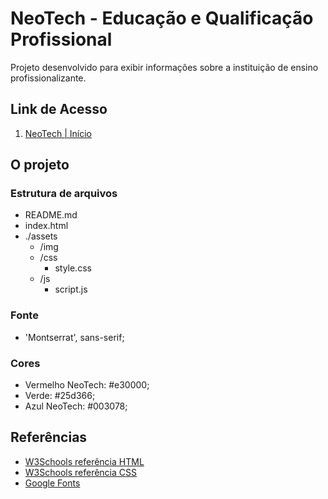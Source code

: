 # NeoTech - Educação e Qualificação Profissional

Projeto desenvolvido para exibir informações sobre a instituição de ensino profissionalizante.

## Link de Acesso

1. [NeoTech | Início](https://neotechcursos.com.br/)

## O projeto

### Estrutura de arquivos

- README.md
- index.html
- ./assets
  - /img
  - /css
    - style.css
  - /js
    - script.js

### Fonte

- 'Montserrat', sans-serif;

### Cores

- Vermelho NeoTech: #e30000;
- Verde: #25d366;
- Azul NeoTech: #003078;

## Referências
- [W3Schools referência HTML](https://www.w3schools.com/tags/default.asp)
- [W3Schools referência CSS](https://www.w3schools.com/cssref/default.asp)
- [Google Fonts](https://fonts.google.com/)
